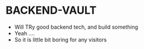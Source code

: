 # BACKEND-VAULT

- Will TRy good backend tech, and build something
- Yeah ....
- So it is little bit boring for any visitors
